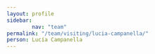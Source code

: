 ```yaml
---
layout: profile
sidebar:
        nav: "team"
permalink: "/team/visiting/lucia-campanella/"
person: Lucía Campanella
---
```


